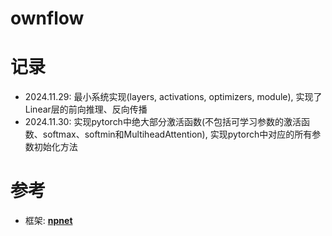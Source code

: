 # ownflow

# 记录
- 2024.11.29: 最小系统实现(layers, activations, optimizers, module), 实现了Linear层的前向推理、反向传播
- 2024.11.30: 实现pytorch中绝大部分激活函数(不包括可学习参数的激活函数、softmax、softmin和MultiheadAttention), 实现pytorch中对应的所有参数初始化方法

# 参考
- 框架: [**npnet**](https://github.com/MorvanZhou/npnet)